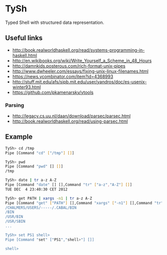 TySh
====

Typed Shell with structured data representation.

## Useful links

- <http://book.realworldhaskell.org/read/systems-programming-in-haskell.html>
- <http://en.wikibooks.org/wiki/Write_Yourself_a_Scheme_in_48_Hours>
- <http://damnkids.posterous.com/rich-format-unix-pipes>
- <http://www.dwheeler.com/essays/fixing-unix-linux-filenames.html>
- <https://news.ycombinator.com/item?id=4368993>
- <http://stuff.mit.edu/afs/sipb.mit.edu/user/yandros/doc/es-usenix-winter93.html>
- <https://github.com/pkamenarsky/ytools>

### Parsing

- <http://legacy.cs.uu.nl/daan/download/parsec/parsec.html>
- <http://book.realworldhaskell.org/read/using-parsec.html>

## Example
```bash
TySh> cd /tmp
Pipe [Command "cd" ["/tmp"] []]

TySh> pwd
Pipe [Command "pwd" [] []]
/tmp

TySh> date | tr a-z A-Z
Pipe [Command "date" [] [],Command "tr" ["a-z","A-Z"] []]
TUE DEC  4 23:40:30 CET 2012

TySh> get PATH | xargs -n1 | tr a-z A-Z
Pipe [Command "get" ["PATH"] [],Command "xargs" ["-n1"] [],Command "tr" ["a-z","A-Z
/CHALMERS/USERS/-----/.CABAL/BIN
/BIN
/USR/BIN
/USR/SBIN
...

TySh> set PS1 shell>
Pipe [Command "set" ["PS1","shell>"] []]

shell> 
```


